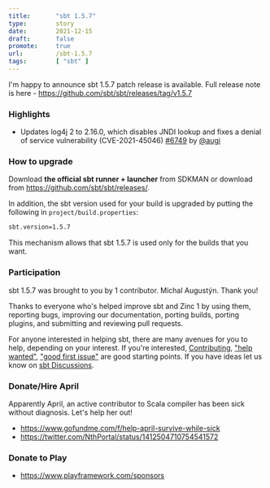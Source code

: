 ```yaml
---
title:       "sbt 1.5.7"
type:        story
date:        2021-12-15
draft:       false
promote:     true
url:         /sbt-1.5.7
tags:        [ "sbt" ]
---
```


  [@eed3si9n]: https://github.com/eed3si9n
  [@Nirvikalpa108]: https://github.com/Nirvikalpa108
  [@adpi2]: https://github.com/adpi2
  [@eatkins]: https://github.com/eatkins
  [@dwijnand]: https://github.com/dwijnand
  [@retronym]: https://github.com/retronym
  [@augi]: https://github.com/augi
  [6749]: https://github.com/sbt/sbt/pull/6749

I'm happy to announce sbt 1.5.7 patch release is available. Full release note is here - https://github.com/sbt/sbt/releases/tag/v1.5.7

### Highlights

- Updates log4j 2 to 2.16.0, which disables JNDI lookup and fixes a denial of service vulnerability (CVE-2021-45046) [#6749][6749] by [@augi][@augi]

<!--more-->

### How to upgrade

Download **the official sbt runner + launcher** from SDKMAN or download from <https://github.com/sbt/sbt/releases/>.

In addition, the sbt version used for your build is upgraded by putting the following in `project/build.properties`:

```bash
sbt.version=1.5.7
```

This mechanism allows that sbt 1.5.7 is used only for the builds that you want.

### Participation

sbt 1.5.7 was brought to you by 1 contributor. Michal Augustýn. Thank you!

Thanks to everyone who's helped improve sbt and Zinc 1 by using them, reporting bugs, improving our documentation, porting builds, porting plugins, and submitting and reviewing pull requests.

For anyone interested in helping sbt, there are many avenues for you to help, depending on your interest. If you're interested, [Contributing](https://github.com/sbt/sbt/blob/develop/CONTRIBUTING.md), ["help wanted"](https://github.com/sbt/sbt/issues?q=is%3Aissue+is%3Aopen+label%3A%22help+wanted%22), ["good first issue"](https://github.com/sbt/sbt/issues?q=is%3Aissue+is%3Aopen+label%3A%22good+first+issue%22) are good starting points. If you have ideas let us know on [sbt Discussions](https://github.com/sbt/sbt/discussions).

### Donate/Hire April

Apparently April, an active contributor to Scala compiler has been sick without diagnosis. Let's help her out!

- https://www.gofundme.com/f/help-april-survive-while-sick
- https://twitter.com/NthPortal/status/1412504710754541572

### Donate to Play

- https://www.playframework.com/sponsors
